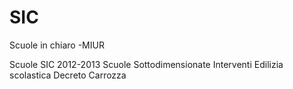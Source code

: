 SIC
===

Scuole in chiaro -MIUR


Scuole SIC 2012-2013
Scuole Sottodimensionate
Interventi Edilizia scolastica Decreto Carrozza

